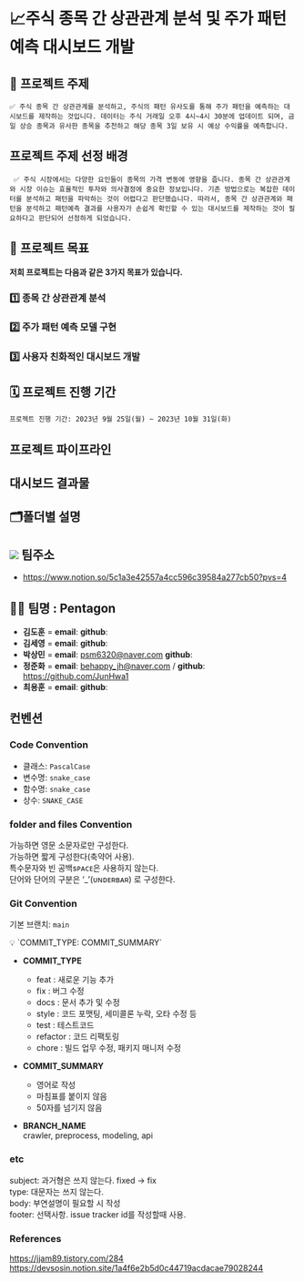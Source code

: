 # 📈주식 종목 간 상관관계 분석 및 주가 패턴 예측 대시보드 개발
 
 ## 📢 프로젝트 주제
    ✅ 주식 종목 간 상관관계를 분석하고, 주식의 패턴 유사도를 통해 주가 패턴을 예측하는 대시보드를 제작하는 것입니다. 데이터는 주식 거래일 오후 4시~4시 30분에 업데이트 되며, 금일 상승 종목과 유사한 종목을 추천하고 해당 종목 3일 보유 시 예상 수익률을 예측합니다.

## 프로젝트 주제 선정 배경
     ✅ 주식 시장에서는 다양한 요인들이 종목의 가격 변동에 영향을 줍니다. 종목 간 상관관계와 시장 이슈는 효율적인 투자와 의사결정에 중요한 정보입니다. 기존 방법으로는 복잡한 데이터를 분석하고 패턴을 파악하는 것이 어렵다고 판단했습니다. 따라서, 종목 간 상관관계와 패턴을 분석하고 패턴예측 결과를 사용자가 손쉽게 확인할 수 있는 대시보드를 제작하는 것이 필요하다고 판단되어 선정하게 되었습니다.

## 🎯 프로젝트 목표
**저희 프로젝트는 다음과 같은 3가지 목표가 있습니다.**

### 1️⃣ 종목 간 상관관계 분석
### 2️⃣ 주가 패턴 예측 모델 구현
### 3️⃣ 사용자 친화적인 대시보드 개발

## 🗓️ 프로젝트 진행 기간
    프로젝트 진행 기간: 2023년 9월 25일(월) ~ 2023년 10월 31일(화)

## 프로젝트 파이프라인


## 대시보드 결과물
 

## 🗂️폴더별 설명

## <img src="https://img.shields.io/badge/notion-000000?style=for-the-badge&logo=notion&logoColor=white"> 팀주소
- https://www.notion.so/5c1a3e42557a4cc596c39584a277cb50?pvs=4

## 🤼‍♂️ 팀명 : Pentagon
- **김도훈** = **email**:  **github**: 
- **김세영** = **email**:  **github**:
- **박상민** = **email**: psm6320@naver.com **github**: 
- **정준화** = **email**: behappy_jh@naver.com / **github**: https://github.com/JunHwa1
- **최용훈** = **email**:  **github**: 


## 컨벤션
### Code Convention

- 클래스: `PascalCase`
- 변수명: `snake_case`
- 함수명: `snake_case`
- 상수: `SNAKE_CASE`

### folder and files Convention
가능하면 영문 소문자로만 구성한다.  
가능하면 짧게 구성한다(축약어 사용).  
특수문자와 빈 공백sᴘᴀᴄᴇ은 사용하지 않는다.  
단어와 단어의 구분은 ‘_’(ᴜɴᴅᴇʀʙᴀʀ) 로 구성한다.  

### Git Convention

기본 브랜치: `main`

<aside>
💡 `COMMIT_TYPE: COMMIT_SUMMARY`

</aside>

- **COMMIT_TYPE**
    - feat : 새로운 기능 추가
    - fix : 버그 수정
    - docs : 문서 추가 및 수정
    - style : 코드 포맷팅, 세미콜론 누락, 오타 수정 등
    - test : 테스트코드
    - refactor : 코드 리팩토링
    - chore : 빌드 업무 수정, 패키지 매니저 수정
- **COMMIT_SUMMARY**
    - 영어로 작성
    - 마침표를 붙이지 않음
    - 50자를 넘기지 않음

- **BRANCH_NAME**  
crawler, preprocess, modeling, api  
  
### etc
subject: 과거형은 쓰지 않는다. fixed -> fix  
type: 대문자는 쓰지 않는다.  
body: 부연설명이 필요할 시 작성  
footer: 선택사항. issue tracker id를 작성할때 사용.  

### References
https://jjam89.tistory.com/284  
https://devsosin.notion.site/1a4f6e2b5d0c44719acdacae79028244
